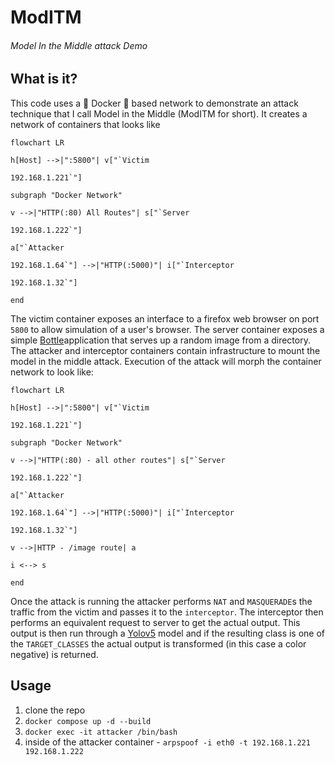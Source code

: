 # ModITM
###### Model In the Middle attack Demo

## What is it?
This code uses a :whale: Docker :whale: based network to demonstrate an attack technique that I call Model in the Middle (ModITM for short). It creates a network of containers that looks like
```mermaid
flowchart LR

h[Host] -->|":5800"| v["`Victim

192.168.1.221`"]

subgraph "Docker Network"

v -->|"HTTP(:80) All Routes"| s["`Server

192.168.1.222`"]

a["`Attacker

192.168.1.64`"] -->|"HTTP(:5000)"| i["`Interceptor

192.168.1.32`"]

end
```

The victim container exposes an interface to a firefox web browser on port `5800` to allow simulation of a user's browser. The server container exposes a simple [Bottle](https://bottlepy.org/docs/dev/)application that serves up a random image from a directory. The attacker and interceptor containers contain infrastructure to mount the model in the middle attack. Execution of the attack will morph the container network to look like:
```mermaid
flowchart LR

h[Host] -->|":5800"| v["`Victim

192.168.1.221`"]

subgraph "Docker Network"

v -->|"HTTP(:80) - all other routes"| s["`Server

192.168.1.222`"]

a["`Attacker

192.168.1.64`"] -->|"HTTP(:5000)"| i["`Interceptor

192.168.1.32`"]

v -->|HTTP - /image route| a

i <--> s

end
```
Once the attack is running the attacker performs `NAT` and `MASQUERADE`s the traffic from the victim and passes it to the `interceptor`. The interceptor then performs an equivalent request to server to get the actual output. This output is then run through a [Yolov5](https://github.com/ultralytics/yolov5) model and if the resulting class is one of the `TARGET_CLASSES` the actual output is transformed (in this case a color negative) is returned.

## Usage
1. clone the repo
1. `docker compose up -d --build`
1. `docker exec -it attacker /bin/bash`
1. inside of the attacker container - `arpspoof -i eth0 -t 192.168.1.221 192.168.1.222`
